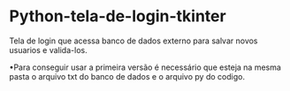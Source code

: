 # Python-tela-de-login-tkinter
Tela de login que acessa banco de dados externo para salvar novos usuarios e valida-los.

•Para conseguir usar a primeira versão é necessário que esteja na mesma pasta o arquivo txt do banco de dados e o arquivo py do codigo.
